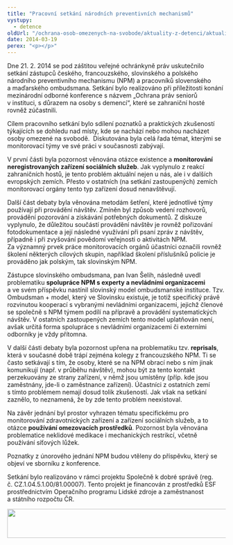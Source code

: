 ```yaml
---
title: "Pracovní setkání národních preventivních mechanismů"
vystupy:
  - detence
oldUrl: "/ochrana-osob-omezenych-na-svobode/aktuality-z-detenci/aktuality-z-detenci-2014/pracovni-setkani-narodnich-preventivnich-mechanismu/"
date: 2014-03-19
perex: "<p></p>"
---
```


<!-- imported from the old website -->

<p>Dne 21. 2. 2014 se pod záštitou veřejné ochránkyně práv uskutečnilo setkání zástupců českého, francouzského, slovinského a polského národního preventivního mechanismu (NPM) a pracovníků slovenského a maďarského ombudsmana. Setkání bylo realizováno při příležitosti konání mezinárodní odborné konference s názvem „Ochrana práv seniorů v instituci, s důrazem na osoby s demencí“, které se zahraniční hosté rovněž zúčastnili. </p><p>Cílem pracovního setkání bylo sdílení poznatků a praktických zkušeností týkajících se dohledu nad místy, kde se nachází nebo mohou nacházet osoby omezené na svobodě.  Diskutována byla celá řada témat, kterými se monitorovací týmy ve své práci v současnosti zabývají. </p><p>V první části byla pozornost věnována otázce existence a <strong>monitorování neregistrovaných zařízení sociálních služeb</strong>. Jak vyplynulo z reakcí zahraničních hostů, je tento problém aktuální nejen u nás, ale i v dalších evropských zemích. Přesto v ostatních (na setkání zastoupených) zemích monitorovací orgány tento typ zařízení dosud nenavštěvují.  </p><p>Další část debaty byla věnována metodám šetření, které jednotlivé týmy používají při provádění návštěv. Zmíněn byl způsob vedení rozhovorů, provádění pozorování a získávání potřebných dokumentů. Z diskuze vyplynulo, že důležitou součástí provádění návštěv je rovněž pořizování fotodokumentace a její následné využívání při psaní zpráv z návštěv, případně i při zvyšování povědomí veřejnosti o aktivitách NPM. Za významný prvek práce monitorovacích orgánů účastníci označili rovněž školení některých cílových skupin, například školení příslušníků policie je prováděno jak polským, tak slovinským NPM.</p><p>Zástupce slovinského ombudsmana, pan Ivan Šelih, následně uvedl problematiku <strong>spolupráce NPM s experty a nevládními organizacemi</strong> a ve svém příspěvku nastínil slovinský model ombudsmanské instituce. Tzv. Ombudsman + model, který ve Slovinsku existuje, je totiž specifický právě rozvinutou kooperací s vybranými nevládními organizacemi, jejichž členové se společně s NPM týmem podílí na přípravě a provádění systematických návštěv. V ostatních zastoupených zemích tento model uplatňován není, avšak určitá forma spolupráce s nevládními organizacemi či externími odborníky je vždy přítomna. </p><p>V další části debaty byla pozornost upřena na problematiku tzv. <strong>reprisals</strong>, která v současné době trápí zejména kolegy z francouzského NPM. Ti se často setkávají s tím, že osoby, které se na NPM obrací nebo s ním jinak komunikují (např. v průběhu návštěv), mohou být za tento kontakt perzekuovány ze strany zařízení, v němž jsou umístěny (příp. kde jsou zaměstnány, jde-li o zaměstnance zařízení). Účastníci z ostatních zemí s tímto problémem nemají dosud tolik zkušeností. Jak však na setkání zaznělo, to neznamená, že by zde tento problém neexistoval.  </p><p>Na závěr jednání byl prostor vyhrazen tématu specifickému pro monitorování zdravotnických zařízení a zařízení sociálních služeb, a to otázce <strong>používání omezovacích prostředků</strong>. Pozornost byla věnována problematice neklidové medikace i mechanických restrikcí, včetně používání síťových lůžek. </p><p>Poznatky z únorového jednání NPM budou vtěleny do příspěvku, který se objeví ve sborníku z konference. </p><p>Setkání bylo realizováno v rámci projektu Společně k dobré správě (reg. č. CZ.1.04.5.1.00/81.00007). Tento projekt je financován z prostředků ESF prostřednictvím Operačního programu Lidské zdroje a zaměstnanost a státního rozpočtu ČR.</p><p><img src="/uploads-import/uploads/RTEmagicC_esf_eu_01.jpg.jpg" height="67" width="622" alt="" /></p>
